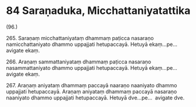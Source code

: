 

# 84 Saraṇaduka, Micchattaniyatattika


(96.)

265\. Saraṇaṃ micchattaniyataṃ dhammaṃ paṭicca nasaraṇo namicchattaniyato dhammo uppajjati hetupaccayā. Hetuyā ekaṃ…pe…  avigate ekaṃ.

266\. Araṇaṃ sammattaniyataṃ dhammaṃ paṭicca nasaraṇo nasammattaniyato dhammo uppajjati hetupaccayā. Hetuyā ekaṃ…pe…  avigate ekaṃ.

267\. Araṇaṃ aniyataṃ dhammaṃ paccayā naaraṇo naaniyato dhammo uppajjati hetupaccayā. Araṇaṃ aniyataṃ dhammaṃ paccayā nasaraṇo naaniyato dhammo uppajjati hetupaccayā. Hetuyā dve…pe…  avigate dve.



